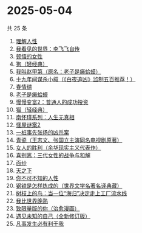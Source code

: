 # 2025-05-04

共 25 条

<!-- BEGIN WEREAD -->
<!-- 最后更新时间 2025-05-04 18:08:42 +0800 -->
1. [理解人性](https://weread.qq.com/web/bookDetail/79632da0813ab9bb7g010002)
1. [我看见的世界：李飞飞自传](https://weread.qq.com/web/bookDetail/76c32a50813ab9e4fg01737b)
1. [顿悟的女性](https://weread.qq.com/web/bookDetail/8cd32210813ab9b25g018136)
1. [狗（轻经典）](https://weread.qq.com/web/bookDetail/fdb32e10813ab9e71g01054f)
1. [我叫赵甲第（原名：老子是癞蛤蟆）](https://weread.qq.com/web/bookDetail/07832f80553b1f0785069e4)
1. [十九年间谋杀小叙（《白夜追凶》监制五百推荐！）](https://weread.qq.com/web/bookDetail/887320c0813ab9e7bg016c94)
1. [春情缱](https://weread.qq.com/web/bookDetail/667325c0813ab9de6g019eff)
1. [老子是癞蛤蟆](https://weread.qq.com/web/bookDetail/e6632110529542e66152d31)
1. [慢慢变富2：普通人的成功投资](https://weread.qq.com/web/bookDetail/30e32e00813ab9e36g01035e)
1. [猫（轻经典）](https://weread.qq.com/web/bookDetail/895326a0813ab9de9g011588)
1. [南怀瑾系列：人生无真相](https://weread.qq.com/web/bookDetail/06e32560813ab7295g0190c2)
1. [怪屋谜案2](https://weread.qq.com/web/bookDetail/f3632570813ab9e44g0165ac)
1. [一桩事先张扬的凶杀案](https://weread.qq.com/web/bookDetail/b4432e10813ab6e80g01239a)
1. [青瓷（王志文、张国立主演同名电视剧原著）](https://weread.qq.com/web/bookDetail/4e632c70813ab6dd3g015a46)
1. [女人的胜利（余华现实主义代表作）](https://weread.qq.com/web/bookDetail/50132dc0813ab937dg0158cf)
1. [喜别离：三代女性的战争与和解](https://weread.qq.com/web/bookDetail/b6d32710813ab9defg011790)
1. [面纱](https://weread.qq.com/web/bookDetail/ae332e50813ab9cd8g0119b8)
1. [天之下](https://weread.qq.com/web/bookDetail/4de326a0721770aa4de95f4)
1. [你不可不知的人性](https://weread.qq.com/web/bookDetail/bbe32320726cb7c7bbe431c)
1. [钢铁是怎样炼成的（世界文学名著名译典藏）](https://weread.qq.com/web/bookDetail/5f432de07183b70e5f4e453)
1. [树枝上的鸟：当一位“海归”决定走上工厂流水线](https://weread.qq.com/web/bookDetail/4b132680813ab9defg0131aa)
1. [我比世界晚熟](https://weread.qq.com/web/bookDetail/cd6323b0813ab8bfeg019ebe)
1. [致限量版的你（治愈漫画）](https://weread.qq.com/web/bookDetail/dcd32fa0813ab9e32g01748c)
1. [遇见未知的自己（全新修订版）](https://weread.qq.com/web/bookDetail/824324107235e5778248092)
1. [凡事发生必有利于我](https://weread.qq.com/web/bookDetail/2cb32e40813ab9e2bg016497)
<!-- END WEREAD -->
